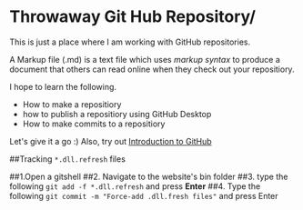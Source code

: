 # Throwaway Git Hub Repository/

This is just a place where I am working with GitHub repositories.

A Markup file (.md) is a text file which uses *markup syntax* to produce a document that others can read online when they check out your repositiory.

I hope to learn the following.

- How to make a repositiory
- how to publish a repositiory using GitHub Desktop
- How to make commits to a repositiory

Let's give it a go :) Also, try out [Introduction to GitHub](https://github.iop/on-demand)

##Tracking `*.dll.refresh` files

##1.Open a gitshell
##2. Navigate to the website's bin folder
##3. type the following `git add -f *.dll.refresh` and press **Enter**
##4. Type the following `git commit -m "Force-add .dll.fresh files"` and press Enter
